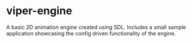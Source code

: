 # viper-engine
A basic 2D animation engine created using SDL. Includes a small sample application showcasing the config driven functionality of the engine.

